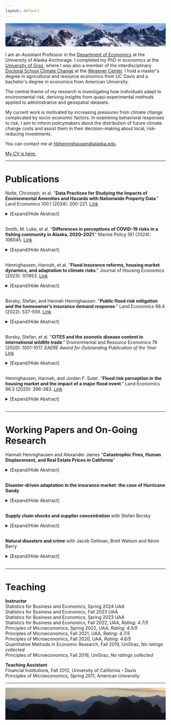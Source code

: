 ```yaml
---
layout: default
---
```

<img src="/assets/img/mountains3.jpeg" alt="AxamerLizum" />

I am an Assistant Professor in the [Department of Economics](https://business.uaa.alaska.edu/departments/economics-public-policy/) at the University of Alaska Anchorage.  I completed my PhD in economics at the [University of Graz](https://volkswirtschaftslehre.uni-graz.at/en/), where I was also a member of the interdisciplinary [Doctoral School Climate Change](https://dk-climate-change.uni-graz.at/en/) at the [Wegener Center](https://wegcenter.uni-graz.at/en/). I hold a master's degree in agricultural and resource economics from UC Davis and a bachelor's degree in economics from American University.

The central theme of my research is investigating how individuals adapt to environmental risk, deriving insights from quasi-experimental methods applied to administrative and geospatial datasets.

My current work is motivated by increasing pressures from climate change complicated by socio-economic factors. In examining behavioral responses to risk, I aim to inform policymakers about the distribution of future climate change costs and assist them in their decision-making about local, risk-reducing investments.

You can contact me at [hbhennighausen@alaska.edu](mailto:hbhennighausen@alaska.edu).

[My CV is here.](https://hannahhennighausen.github.io/CV/Hennighausen_CV_Feb2024.pdf)

* * *

# Publications

Nolte, Christoph, et al. "**Data Practices for Studying the Impacts of Environmental Amenities and Hazards with Nationwide Property Data**." Land Economics 100.1 (2024): 200-221. [Link](https://le.uwpress.org/content/100/1/200.abstract)
<details>
  <summary>[Expand/Hide Abstract]</summary> 
  We discuss data quality and modeling issues inherent in the use of nationwide property data to value environmental amenities. By example of Zillow’s Transaction and Assessment Database, a real estate database covering the United States, we identify challenges and propose guidance for (1) identifying arm’s-length sales; (2) geolocating parcels and buildings; (3) identifying temporal links between transaction, assessor, and parcel data; (4) identifying property types, such as single-family homes and vacant lands; and (5) dealing with missing or mismeasured data for standard housing attributes. We review current practice and show that how researchers address these issues can meaningfully influence research findings.
</details>
<br />

Smith, M. Luke, et al. "**Differences in perceptions of COVID-19 risks in a fishing community in Alaska, 2020–2021**." Marine Policy 161 (2024): 106045. [Link](https://www.sciencedirect.com/science/article/pii/S0308597X24000435)
<details>
  <summary>[Expand/Hide Abstract]</summary> 
Bristol Bay in Alaska is home to the world’s largest commercial salmon fishery. During an average fishing season, the population of the Bristol Bay region more than doubles as thousands of workers from out of state converge on the fishery. In the months leading up to the 2020 commercial fishery opening, as the COVID-19 pandemic exploded worldwide, great uncertainty existed about the health risks of opening the fishery. Bristol Bay residents had not yet experienced any cases of COVID-19, yet the livelihoods of most were closely tied to the commercial fishery opening. To better understand how COVID-19 risk perceptions affected decisions to participate in the fishery, we administered an online survey to community members and fishery participants. We collected standard socioeconomic data and posed questions to gauge risk perceptions related to COVID-19. We find that COVID-19 risk perceptions vary across race/ethnic groups by residency and income. People with below median income who are members of minority groups—notably, non-resident Hispanic workers and resident Alaska Native respondents—reported the highest risk perceptions related to COVID-19. This study highlights the important linkages among risk perceptions, socioeconomic characteristics, and employment decisions during an infectious disease outbreak.
</details>
<br />

Hennighausen, Hannah, et al. "**Flood insurance reforms, housing market dynamics, and adaptation to climate risks**." Journal of Housing Economics (2023): 101953. [Link](https://www.sciencedirect.com/science/article/pii/S1051137723000402)
<details>
  <summary>[Expand/Hide Abstract]</summary> 
This paper examines the impact of two nationwide reforms to the National Flood Insurance Program on both flood insurance and property markets. The 2012 and 2014 reforms aimed to phase out subsidies on flood insurance premiums. Using a difference-in-differences framework comparing treated and similar but untreated properties, we find that the reforms led to a 14.3% relative increase in the price of flood insurance, an 8.2% decrease in insurance demand, a 4.2% decrease in property prices and a 2.3% decrease in property transaction volumes. As flood risk continues to accelerate across the United States, properly pricing insurance premiums can effectively discourage households from living in risky areas, but may involve potential trade-offs such as the unintended outcome of a large drop-off in insurance coverage.
</details>
<br />

Borsky, Stefan, and Hannah Hennighausen. "**Public flood risk mitigation and the homeowner’s insurance demand response**." Land Economics 98.4 (2022): 537-559. [Link](https://le.uwpress.org/content/98/4/537.short)
<details>
  <summary>[Expand/Hide Abstract]</summary> 
This article investigates the influence of public risk mitigating activities on individuals’ decisions to privately mitigate their disaster risks through changes in their risk perceptions. We exploit heterogeneity in measures under the U.S. Community Rating System to empirically demonstrate that public investment in flood risk communication activities crowds in individuals’ flood insurance demand, while activities that lower the flood hazard residents face crowd out individuals’ flood insurance demand. We contribute to the discussion of the efficacy of disaster risk mitigation strategies and who ultimately bears the costs of natural disasters.
</details>
<br />

Borsky, Stefan, et al. "**CITES and the zoonotic disease content in international wildlife trade**." Environmental and Resource Economics 76 (2020): 1001-1017. _EAERE Award for Outstanding Publication of the Year_ [Link](https://link.springer.com/article/10.1007/s10640-020-00456-7)
<details>
  <summary>[Expand/Hide Abstract]</summary> 
International trade in wildlife is one contributing factor to zoonotic disease risk. Using descriptive statistics, this paper shows that in the last decades, the volume and pattern of internationally traded wildlife has changed considerably and, with it, the zoonotic pathogens that are traded. In an econometric analysis, we give evidence that an international environmental trade agreement could be used to limit the spread of zoonotic pathogens and disease. More specifically, combining zoonotic disease data with wildlife trade data from the Convention on International Trade in Endangered Species of Wildlife and Fauna (CITES), we show that making trade requirements more stringent leads to a decrease in the number of animals traded and, incidentally, also the number of zoonotic diseases that are traded. Our results contribute to the discussion of policy measures that manage the spread of zoonotic diseases.
</details>
<br />

Hennighausen, Hannah, and Jordan F. Suter. "**Flood risk perception in the housing market and the impact of a major flood event**." Land Economics 96.3 (2020): 366-383. [Link](https://le.uwpress.org/content/96/3/366.short)
<details>
  <summary>[Expand/Hide Abstract]</summary> 
The impact of flood events on flood risk perception has important implications for policy. Applying a novel dataset featuring the flooding extents from a severe event in Colorado, we disentangle inundated properties from “near misses,” defined as structures not directly flooded but located inside the 100-year floodplain. Using a triple-difference hedonic framework, we show that inundated properties inside the floodplain underwent a decrease in price after the flood, while near misses saw a relative price increase. We speculate that inundated properties are perceived as being riskier and near misses relatively less risky, suggesting the possible influence of the availability heuristic or Bayesian learning.
</details>
<br />

* * *

# Working Papers and On-Going Research

Hannah Hennighausen and Alexander James "**Catastrophic Fires, Human Displacement, and Real Estate Prices in California**"
<details>
  <summary>[Expand/Hide Abstract]</summary>
Millions of people are displaced by natural disasters each year, yet little is known about how evacuees affect host communities. We analyze the migratory effects of the most destructive fire in California history, the 2018 Camp Fire, which destroyed over 18,000 structures and displaced roughly 50,000 people. By merging geospatial information on the fire's footprint with Zillow's housing transaction data, we estimate both the spatial and temporal effects of the fire on real estate prices at a granular level. A number of important insights emerge. First, within the fire's footprint, home prices increased by 25 percent in the six-week aftermath of the fire. Effects decay with distance and are statistically insignificant beyond 100 miles. Second, effects are detected within two weeks of the fire, fully materialize within four weeks, and are persistent up to ten months (which exhausts our period of consideration). Results are consistent the observed migratory behavior of displaced people and are robust to a variety of specifications and modeling assumptions.
  
</details>
<br />

**Disaster-driven adaptation in the insurance market: the case of Hurricane Sandy** <br />
<details>
  <summary>[Expand/Hide Abstract]</summary>
Climate change and urbanization are escalating flood risk around the globe. Studying the factors that drive people to adapt to their changing risks aids policy makers in predicting future flooding costs and policy needs. This paper investigates the role of experienced risk in adaptation decisions. I exploit spatial variation in flooding to estimate the causal effect of Hurricane Sandy on people's decisions to insure against future flood damages. Hurricane Sandy’s flooding boundaries had a large and long-lived impact. Since the storm, flood insurance demand in flooded areas has continuously increased relative to nearby areas that were not flooded. The estimated insurance response was driven by the purchase and retention of relatively cheaper policies located in the most flood-damaged areas, implying that cost was a critical factor in people's adaptation decisions. Simulated flooding extents of six other recent events give evidence that Hurricane Sandy's adaptation response was the exception and not the rule.
</details>
<br />

**Supply chain shocks and supplier concentration** with Stefan Borsky  <br />
<details>
  <summary>[Expand/Hide Abstract]</summary>
Globalization of production networks means that disasters have impacts far from where they directly hit. Localized damage to facilities and infrastructure can slow or shut down production, causing input scarcity, price distortions and declines in output and revenue for non-local firms connected through the supply chain. This paper empirically tests the hypothesis that diversified trade networks dampen natural disaster shocks that propagate through supply chains.  To identify the effect of diversified trade networks, we construct two measures of input supplier specificity: one that measures the extensive margin of supplier concentration and another that measures the intensive margin of supplier concentration. We find that a diversified supply chain, both on the extensive and intensive margin, reduces the shock of a natural disaster. Our findings highlight the importance of supply chain resiliency in the face of growing natural hazard risk.
</details>
<br />

**Natural disasters and crime** with Jacob Gellman, Brett Watson and Kevin Berry  <br />
<details>
  <summary>[Expand/Hide Abstract]</summary>
forthcoming.
</details>
<br />

* * *

# Teaching

**Instructor** <br />
Statistics for Business and Economics, Spring 2024 UAA <br />
Statistics for Business and Economics, Fall 2023 UAA <br />
Statistics for Business and Economics, Spring 2023 UAA <br />
Statistics for Business and Economics, Fall 2022, UAA, _Rating: 4.7/5_ <br />
Principles of Microeconomics, Spring 2022, UAA, _Rating: 4.5/5_ <br />
Principles of Microeconomics, Fall 2021, UAA, _Rating: 4.7/5_ <br />
Principles of Microeconomics, Fall 2020, UAA, _Rating: 4.6/5_ <br />
Quantitative Methods in Economic Research, Fall 2019, UniGraz, _No ratings collected_ <br />
Principles of Microeconomics, Fall 2016, UniGraz, _No ratings collected_

**Teaching Assistant** <br />
Financial Institutions, Fall 2012, University of California – Davis <br />
Principles of Microeconomics, Spring 2011, American University

* * *

<img src="/assets/img/mountains2.jpeg" alt="ReitherSpitze" /> 
